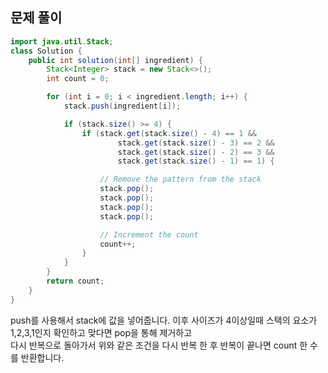## 문제 풀이
```java
import java.util.Stack;
class Solution {
    public int solution(int[] ingredient) {
        Stack<Integer> stack = new Stack<>();
        int count = 0;

        for (int i = 0; i < ingredient.length; i++) {
            stack.push(ingredient[i]);

            if (stack.size() >= 4) {
                if (stack.get(stack.size() - 4) == 1 &&
                        stack.get(stack.size() - 3) == 2 &&
                        stack.get(stack.size() - 2) == 3 &&
                        stack.get(stack.size() - 1) == 1) {

                    // Remove the pattern from the stack
                    stack.pop();
                    stack.pop();
                    stack.pop();
                    stack.pop();

                    // Increment the count
                    count++;
                }
            }
        }
        return count;
    }
}
```

push를 사용해서 stack에 값을 넣어줍니다. 이후 사이즈가 4이상일때 스택의 요소가 1,2,3,1인지 확인하고 맞다면 pop을 통해 제거하고  
다시 반복으로 돌아가서 위와 같은 조건을 다시 반복 한 후 반복이 끝나면 count 한 수를 반환합니다.